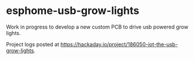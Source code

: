 # esphome-usb-grow-lights
 Work in progress to develop a new custom PCB to drive usb powered grow lights.

Project logs posted at https://hackaday.io/project/186050-iot-the-usb-grow-lights.  
